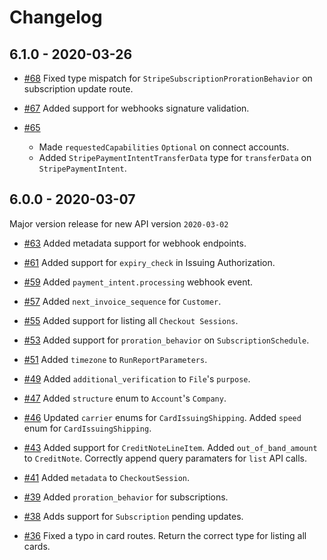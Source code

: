 # Changelog

## 6.1.0 - 2020-03-26

* [#68](https://github.com/vapor-community/stripe-kit/pull/68) Fixed type mispatch for `StripeSubscriptionProrationBehavior` on subscription update route.

* [#67](https://github.com/vapor-community/stripe-kit/pull/67) Added support for webhooks signature validation.

* [#65](https://github.com/vapor-community/stripe-kit/pull/65) 
    * Made `requestedCapabilities` `Optional` on connect accounts.
    * Added `StripePaymentIntentTransferData` type for `transferData` on `StripePaymentIntent`.

## 6.0.0 - 2020-03-07
Major version release for new API version `2020-03-02`

* [#63](https://github.com/vapor-community/stripe-kit/pull/63) Added metadata support for webhook endpoints.

* [#61](https://github.com/vapor-community/stripe-kit/pull/61) Added support for `expiry_check` in Issuing Authorization.

* [#59](https://github.com/vapor-community/stripe-kit/pull/59) Added `payment_intent.processing` webhook event.

* [#57](https://github.com/vapor-community/stripe-kit/pull/57) Added `next_invoice_sequence` for `Customer`.

* [#55](https://github.com/vapor-community/stripe-kit/pull/55) Added support for listing all `Checkout Sessions`.

* [#53](https://github.com/vapor-community/stripe-kit/pull/53) Added support for `proration_behavior` on `SubscriptionSchedule`.

* [#51](https://github.com/vapor-community/stripe-kit/pull/51) Added `timezone` to `RunReportParameters`.

* [#49](https://github.com/vapor-community/stripe-kit/pull/49) Added `additional_verification` to `File`'s `purpose`.

* [#47](https://github.com/vapor-community/stripe-kit/pull/47) Added `structure` enum to `Account`'s `Company`.

* [#46](https://github.com/vapor-community/stripe-kit/pull/46) Updated `carrier` enums for `CardIssuingShipping`. Added `speed` enum for `CardIssuingShipping`.

* [#43](https://github.com/vapor-community/stripe-kit/pull/43) Added support for `CreditNoteLineItem`. Added `out_of_band_amount` to `CreditNote`. Correctly append query paramaters for `list` API calls.

* [#41](https://github.com/vapor-community/stripe-kit/pull/41) Added `metadata` to `CheckoutSession`.

* [#39](https://github.com/vapor-community/stripe-kit/pull/39) Added `proration_behavior` for subscriptions.

* [#38](https://github.com/vapor-community/stripe-kit/pull/38) Adds support for `Subscription` pending updates.

* [#36](https://github.com/vapor-community/stripe-kit/pull/36) Fixed a typo in card routes. Return the correct type for listing all cards.

